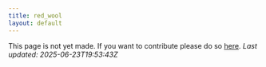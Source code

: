 ```yaml
---
title: red_wool
layout: default
---
```


This page is not yet made. If you want to contribute please do so [here](https://github.com/CrazyH2/Bigstone/blob/wiki/components/red_wool.md).
_Last updated: 2025-06-23T19:53:43Z_
